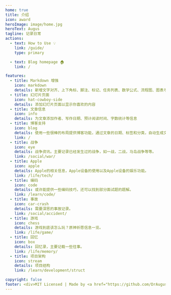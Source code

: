 ```yaml
---
home: true
title: 介绍
icon: award
heroImage: image/home.jpg
heroText: Augus
tagline: 记录日常
actions:
  - text: How to Use 💡
    link: /guide/
    type: primary

  - text: Blog homepage 🏠
    link: /

features:
  - title: Markdown 增强
    icon: markdown
    details: 新增文字对齐、上下角标、脚注、标记、任务列表、数学公式、流程图、图表与幻灯片支持
  - title: 幻灯片页面
    icon: hat-cowboy-side
    details: 添加幻灯片页面以显示你喜欢的内容
  - title: 文章信息
    icon: info
    details: 为文章添加作者、写作日期、预计阅读时间、字数统计等信息
  - title: 博客支持
    icon: blog
    details: 使用一些很棒的布局提供博客功能，通过文章的日期、标签和分类，自动生成文章、分类、标签与时间轴列表
    link: /
  - title: 战争
    icon: eye
    details: 战争资讯。主要记录已经发生过的战争，如一战，二战，马岛战争等等。
    link: /social/war/
  - title: Apple
    icon: apple
    details: Apple的相关信息，Apple设备的使用以及Apple设备的娱乐功能。
    link: /life/tech/
  - title: 编码
    icon: code
    details: 或许能提供一些编码技巧，还可以找到部分面试题的题解。
    link: /learn/code/ 
  - title: 事故
    icon: car-crash
    details: 需要深思的事故记录。
    link: /social/accident/
  - title: 游戏
    icon: chess
    details: 游戏到底该怎么玩？原神祈愿信息一览。
    link: /life/game/
  - title: 回忆
    icon: box
    details: 回忆录，主要记载一些往事。
    link: /life/memory/
  - title: 项目架构
    icon: stream
    details: 项目结构
    link: /learn/development/struct

copyright: false
footer: <div>MIT Licensed | Made by <a href="https://github.com/DrAugus/" target="_blank">DrAugus</a></div><div>This page was generated by <a href="https://pages.github.com/" target="_blank">GitHub Pages</a>.</div>
---
```

